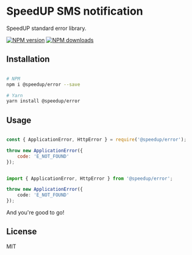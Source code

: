 # SpeedUP SMS notification

SpeedUP standard error library.

[![NPM version][npm-image]][npm-url]
[![NPM downloads][downloads-image]][downloads-url]

## Installation

```sh

# NPM
npm i @speedup/error --save

# Yarn
yarn install @speedup/error

```

## Usage

```js

const { ApplicationError, HttpError } = require('@speedup/error');

throw new ApplicationError({
    code: 'E_NOT_FOUND'
});

```

```ts

import { ApplicationError, HttpError } from '@speedup/error';

throw new ApplicationError({
    code: 'E_NOT_FOUND'
});

```

And you're good to go!

## License

MIT

[npm-image]: https://img.shields.io/npm/v/@speedup/error.svg?color=orange
[npm-url]: https://npmjs.org/package/@speedup/error
[downloads-image]: https://img.shields.io/npm/dt/@speedup/error.svg
[downloads-url]: https://npmjs.org/package/@speedup/error
